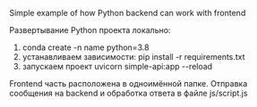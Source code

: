 Simple example of how Python backend can work with frontend

Развертывание Python проекта локально:
1) conda create -n name python=3.8
2) устанавливаем зависимости: pip install -r requirements.txt
3) запускаем проект uvicorn simple-api:app --reload


Frontend часть расположена в одноимённой папке.
Отправка сообщения на backend и обработка ответа в файле js/script.js
